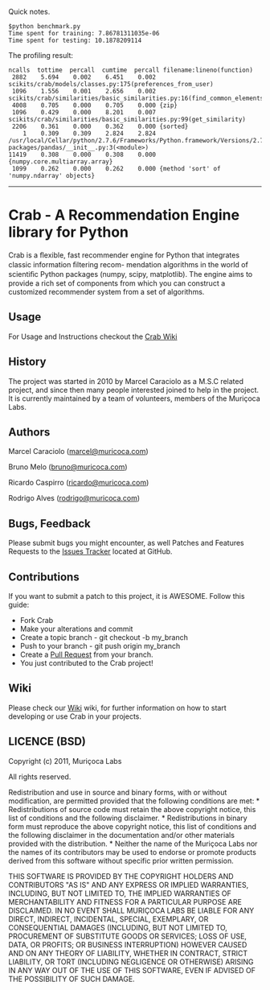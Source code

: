 Quick notes.

```
$python benchmark.py
Time spent for training: 7.86781311035e-06
Time spent for testing: 10.1878209114
```

The profiling result:

```
ncalls  tottime  percall  cumtime  percall filename:lineno(function)
 2882    5.694    0.002    6.451    0.002 scikits/crab/models/classes.py:175(preferences_from_user)
 1096    1.556    0.001    2.656    0.002 scikits/crab/similarities/basic_similarities.py:16(find_common_elements)
 4008    0.705    0.000    0.705    0.000 {zip}
 1096    0.429    0.000    8.201    0.007 scikits/crab/similarities/basic_similarities.py:99(get_similarity)
 2206    0.361    0.000    0.362    0.000 {sorted}
    1    0.309    0.309    2.824    2.824 /usr/local/Cellar/python/2.7.6/Frameworks/Python.framework/Versions/2.7/lib/python2.7/site-packages/pandas/__init__.py:3(<module>)
11419    0.308    0.000    0.308    0.000 {numpy.core.multiarray.array}
 1099    0.262    0.000    0.262    0.000 {method 'sort' of 'numpy.ndarray' objects}
```

---------

# Crab - A Recommendation Engine library for Python

  Crab is a ﬂexible, fast recommender engine for Python that integrates classic information ﬁltering recom- 
  mendation algorithms in the world of scientiﬁc Python packages (numpy, scipy, matplotlib). The engine aims 
  to provide a rich set of components from which you can construct a customized recommender system from a 
  set of algorithms.

## Usage

  For Usage and Instructions checkout the [Crab Wiki](https://github.com/muricoca/crab/wiki)

## History
  
  The project was started in 2010  by Marcel Caraciolo as a M.S.C related  project, and since then many people interested joined to help in the project.
  It is currently maintained by a team of volunteers, members of the Muriçoca Labs.

## Authors
  
  Marcel Caraciolo (marcel@muricoca.com)

  Bruno Melo (bruno@muricoca.com)
  
  Ricardo Caspirro (ricardo@muricoca.com)
  
  Rodrigo Alves (rodrigo@muricoca.com)

## Bugs, Feedback

  Please submit bugs you might encounter, as well Patches and Features Requests to the [Issues Tracker](https://github.com/muricoca/crab/issues) located at GitHub.

## Contributions

  If you want to submit a patch to this project, it is AWESOME. Follow this guide:
  
  * Fork Crab
  * Make your alterations and commit
  * Create a topic branch - git checkout -b my_branch
  * Push to your branch - git push origin my_branch
  * Create a [Pull Request](http://help.github.com/pull-requests/) from your branch.
  * You just contributed to the Crab project!

## Wiki

Please check our [Wiki](https://github.com/muricoca/crab/wiki "Crab Wiki") wiki, for further information on how to start developing or use Crab in your projects.

## LICENCE (BSD)

Copyright (c) 2011, Muriçoca Labs

All rights reserved.

Redistribution and use in source and binary forms, with or without
modification, are permitted provided that the following conditions are met:
    * Redistributions of source code must retain the above copyright
      notice, this list of conditions and the following disclaimer.
    * Redistributions in binary form must reproduce the above copyright
      notice, this list of conditions and the following disclaimer in the
      documentation and/or other materials provided with the distribution.
    * Neither the name of the Muriçoca Labs nor the
      names of its contributors may be used to endorse or promote products
      derived from this software without specific prior written permission.

THIS SOFTWARE IS PROVIDED BY THE COPYRIGHT HOLDERS AND CONTRIBUTORS "AS IS" AND
ANY EXPRESS OR IMPLIED WARRANTIES, INCLUDING, BUT NOT LIMITED TO, THE IMPLIED
WARRANTIES OF MERCHANTABILITY AND FITNESS FOR A PARTICULAR PURPOSE ARE
DISCLAIMED. IN NO EVENT SHALL MURIÇOCA LABS BE LIABLE FOR ANY
DIRECT, INDIRECT, INCIDENTAL, SPECIAL, EXEMPLARY, OR CONSEQUENTIAL DAMAGES
(INCLUDING, BUT NOT LIMITED TO, PROCUREMENT OF SUBSTITUTE GOODS OR SERVICES;
LOSS OF USE, DATA, OR PROFITS; OR BUSINESS INTERRUPTION) HOWEVER CAUSED AND
ON ANY THEORY OF LIABILITY, WHETHER IN CONTRACT, STRICT LIABILITY, OR TORT
(INCLUDING NEGLIGENCE OR OTHERWISE) ARISING IN ANY WAY OUT OF THE USE OF THIS
SOFTWARE, EVEN IF ADVISED OF THE POSSIBILITY OF SUCH DAMAGE.

